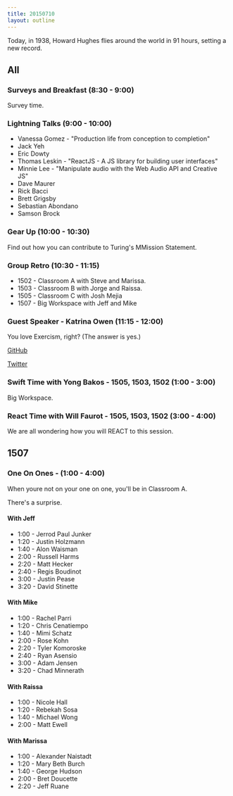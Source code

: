 ```yaml
---
title: 20150710
layout: outline
---
```


Today, in 1938, Howard Hughes flies around the world in 91 hours, setting a new record.

## All

### Surveys and Breakfast (8:30 - 9:00)

Survey time.

### Lightning Talks (9:00 - 10:00)

* Vanessa Gomez - "Production life from conception to completion"
* Jack Yeh
* Eric Dowty
* Thomas Leskin - "ReactJS - A JS library for building user interfaces"
* Minnie Lee - "Manipulate audio with the Web Audio API and Creative JS"
* Dave Maurer
* Rick Bacci
* Brett Grigsby
* Sebastian Abondano
* Samson Brock

### Gear Up (10:00 - 10:30)

Find out how you can contribute to Turing's MMission Statement.

### Group Retro (10:30 - 11:15)

* 1502 - Classroom A with Steve and Marissa.
* 1503 - Classroom B with Jorge and Raissa.
* 1505 - Classroom C with Josh Mejia
* 1507 - Big Workspace with Jeff and Mike

### Guest Speaker - Katrina Owen (11:15 - 12:00)

You love Exercism, right? (The answer is yes.)

[GitHub](https://github.com/kytrinyx)

[Twitter](https://twitter.com/kytrinyx)


### Swift Time with Yong Bakos - 1505, 1503, 1502 (1:00 - 3:00)

Big Workspace.

### React Time with Will Faurot - 1505, 1503, 1502 (3:00 - 4:00)

We are all wondering how you will REACT to this session.


## 1507 

### One On Ones  - (1:00 - 4:00) 

When youre not on your one on one, you'll be in Classroom A.

There's a surprise.

#### With Jeff

* 1:00 - Jerrod Paul Junker
* 1:20 - Justin Holzmann
* 1:40 - Alon Waisman
* 2:00 - Russell Harms
* 2:20 - Matt Hecker
* 2:40 - Regis Boudinot
* 3:00 - Justin Pease
* 3:20 - David Stinette 

#### With Mike

* 1:00 - Rachel Parri
* 1:20 - Chris Cenatiempo
* 1:40 - Mimi Schatz
* 2:00 - Rose Kohn
* 2:20 - Tyler Komoroske
* 2:40 - Ryan Asensio
* 3:00 - Adam Jensen
* 3:20 - Chad Minnerath

#### With Raissa

* 1:00 - Nicole Hall
* 1:20 - Rebekah Sosa
* 1:40 - Michael Wong
* 2:00 - Matt Ewell

#### With Marissa

* 1:00 - Alexander Naistadt
* 1:20 - Mary Beth Burch 
* 1:40 - George Hudson
* 2:00 - Bret Doucette
* 2:20 - Jeff Ruane
